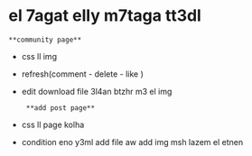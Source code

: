 # el 7agat elly m7taga tt3dl 
    **community page**
- css ll img

- refresh(comment - delete - like )

- edit download file 3l4an btzhr m3 el img

       **add post page**

- css ll page kolha

- condition eno y3ml add file aw add img msh lazem el etnen  
